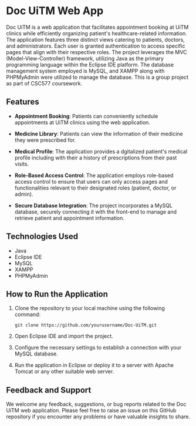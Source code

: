 # Doc UiTM Web App

Doc UiTM is a web application that facilitates appointment booking at UiTM clinics while efficiently organizing patient's healthcare-related information. The application features three distinct views catering to patients, doctors, and administrators. Each user is granted authentication to access specific pages that align with their respective roles. The project leverages the MVC (Model-View-Controller) framework, utilizing Java as the primary programming language within the Eclipse IDE platform. The database management system employed is MySQL, and XAMPP along with PHPMyAdmin were utilized to manage the database. This is a group project as part of CSC577 coursework. 

## Features

- **Appointment Booking**: Patients can conveniently schedule appointments at UiTM clinics using the web application.

- **Medicine Library**: Patients can view the information of their medicine they were prescribed for.

- **Medical Profile**: The application provides a dgitalized patient's medical profile including with their a history of prescriptions from their past visits.

- **Role-Based Access Control**: The application employs role-based access control to ensure that users can only access pages and functionalities relevant to their designated roles (patient, doctor, or admin).

- **Secure Database Integration**: The project incorporates a MySQL database, securely connecting it with the front-end to manage and retrieve patient and appointment information.

## Technologies Used

- Java
- Eclipse IDE
- MySQL
- XAMPP
- PHPMyAdmin

## How to Run the Application

1. Clone the repository to your local machine using the following command:
   ```
   git clone https://github.com/yourusername/Doc-UiTM.git
   ```

2. Open Eclipse IDE and import the project.

3. Configure the necessary settings to establish a connection with your MySQL database.

4. Run the application in Eclipse or deploy it to a server with Apache Tomcat or any other suitable web server.

## Feedback and Support

We welcome any feedback, suggestions, or bug reports related to the Doc UiTM web application. Please feel free to raise an issue on this GitHub repository if you encounter any problems or have valuable insights to share.
